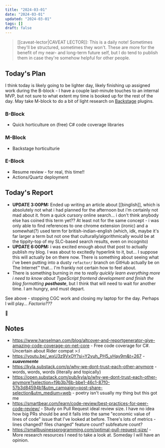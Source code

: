 ```yaml
---
title: "2024-03-01"
date: "2024-03-01"
updated: "2024-03-01"
tags: []
draft: false
---
```


> [[caveat-lector|CAVEAT LECTOR]]: This is a daily note! Sometimes they'll be structured, sometimes they won't. These are more for the benefit of my near- and long-term future self, but I do tend to publish them in case they're somehow helpful for other people.

## Today's Plan

I think today is likely going to be lighter day, likely finishing up assigned work during the B-block - I have a couple last-minute touches to an internal MVP, but not sure to what extent my time is booked up for the rest of the day. May take M-block to do a bit of light research on [Backstage](https://backstage.io/) plugins.

### B-Block

-  Quick horticulture on (free) C# code coverage libraries

### M-Block

- Backstage horticulturie

### E-Block

- Resume review - for real, this time!!
- Actions/Quartz deployment

## Today's Report

- **UPDATE 3:00PM:** Ended up writing an article about [[binglish]], which is absolutely not what i had planned for the afternoon but i'm certainly not mad about it. from a quick cursory online search... i don't think anybody else has coined this term yet?? At least not for the same concept - i was only able to find references to one chrome extension (ironic) and a somewhat(?) used term for british-indian-english (which, idk, maybe it's far larger a term but not one that culturally/algorithmically would be at the tippity-top of my SLC-based search results, even on incognito)
- **UPDATE 6:00PM:** i was excited enough about that post to actually publish my blog. I was about to excitedly hyperlink to it, but... I suppose this will actually be on there now. There is something about seeing what i've been putting into a dusty `refactor/` branch on GitHub actually be on The Internet™ that... I'm frankly not certain how to feel about.
- There is something burning in me to *really quickly learn everything more i need to know about TypeScript frontend development and finish the blog formatting **posthaste***, but I think that will need to wait for another time. I am hungry, and must depart.

See above - stopping CGC work and closing my laptop for the day. Perhaps I will play... *Factorio???*

🫡

## Notes

- https://www.hanselman.com/blog/altcover-and-reportgenerator-give-amazing-code-coverage-on-net-core - Free code coverage for C#. Uncertain about Rider compat >:l
- https://youtu.be/_wxU3z9VxOY?si=Y2vuh_PH5_yHay9m&t=267 - ***suavemente***
- https://kyla.substack.com/p/why-we-dont-trust-each-other-anymore - words, words, words (literally and topically)
- https://open.substack.com/pub/kyla/p/why-we-dont-trust-each-other-anymore?selection=f9b3b76b-bbe1-46c1-87f0-57b3d84594b1&utm_campaign=post-share-selection&utm_medium=web - poetry isn't usually my thing but this got me
- https://smartbear.com/learn/code-review/best-practices-for-peer-code-review/ - Study on Pull Request ideal review size. I have no idea how big PRs should be and it falls into the same "economic value of lines of code" issue that I've looked at before. There's lots of metrics - lines changed? files changed" feature count? subfeature count?
- https://smallbusinessprogramming.com/optimal-pull-request-size/ - More research resources I need to take a look at. Someday I will have an opinion.